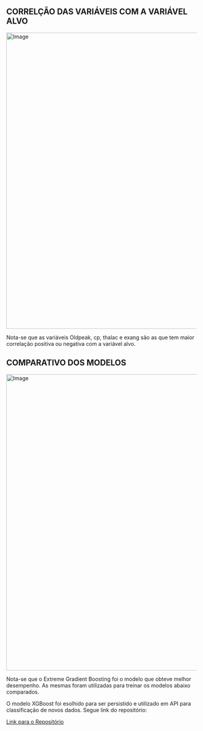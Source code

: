 <h2> CORRELÇÃO DAS VARIÁVEIS COM A VARIÁVEL ALVO </h2>
<img width="1184" height="784" alt="Image" src="https://github.com/user-attachments/assets/9b3028bf-655c-4fae-a19c-52bdb3dc5134" />
 <p>Nota-se que as variáveis Oldpeak, cp, thalac e exang são as que tem maior correlação positiva ou negativa com a variável alvo.</p>
<h2>COMPARATIVO DOS MODELOS</h2>
<img width="1184" height="784" alt="Image" src="https://github.com/user-attachments/assets/dbdf5318-74ce-4f12-befc-1b5ff29446a5" />
<p>Nota-se que o Extreme Gradient Boosting foi o modelo que obteve melhor desempenho. As mesmas foram utilizadas para treinar os modelos abaixo comparados.</p>
<p>O modelo XGBoost foi esolhido para ser persistido e utilizado em API para classificação de novos dados. Segue link do repositório:</p>
<a href="https://github.com/Leogrimes25/API-Extreme-Gradient-Boosting">Link para o Repositório</a>

